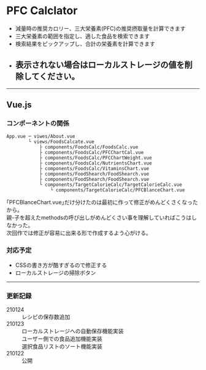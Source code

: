 # PFC Calclator
* 減量時の推奨カロリー、三大栄養素(PFC)の推奨摂取量を計算できます
* 三大栄養素の範囲を指定し、適した食品を検索できます
* 検索結果をピックアップし、合計の栄養素を計算できます
* ## 表示されない場合はローカルストレージの値を削除してください。
----

## Vue.js
### コンポーネントの関係
```
App.vue ─ viwes/About.vue
        └ views/FoodsCalcate.vue
            ├ components/FoodsCalc/FoodsCalc.vue
            ├ components/FoodsCalc/PFCChartCal.vue
            ├ components/FoodsCalc/PFCChartWeight.vue
            ├ components/FoodsCalc/NutrientsChart.vue
            ├ components/FoodsCalc/VitaminsChart.vue
            ├ components/FoodShearch/FoodShearch.vue
            ├ components/FoodShearch/FoodShearch.vue
            └ components/TargetCalorieCalc/TargetCalorieCalc.vue
                └ components/TargetCalorieCalc/PFCBlanceChart.vue
```
｢PFCBlanceChart.vue｣だけ分けたのは最初に作って修正がめんどくさくなったから。  
親-子を超えたmethodsの呼び出しがめんどくさい事を理解していればこうはしなかった。  
次回作では修正が容易に出来る形で作成するよう心がける。
### 対応予定
* CSSの書き方が酷すぎるので修正する
* ローカルストレージの掃除ボタン

----



### 更新記録
<dl>
<dt>210124
<dd>レシピの保存数追加
<dt>210123
<dd>ローカルストレージへの自動保存機能実装
<dd>ユーザー側での食品追加機能実装
<dd>選択食品リストのソート機能実装
<dt>210122<dt>
<dd>公開<dd>
</dl>